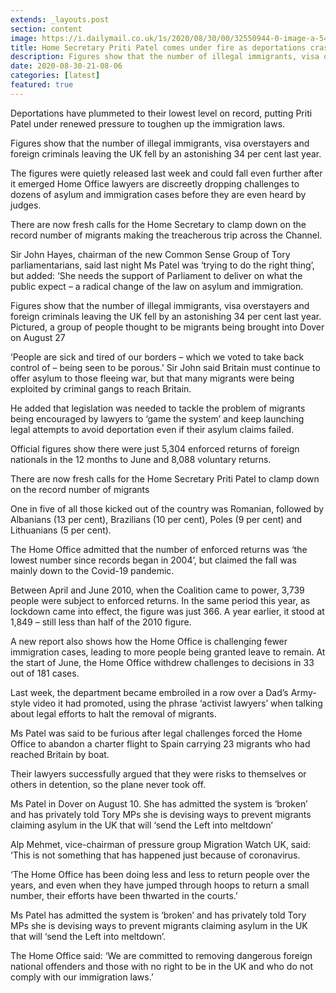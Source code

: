 ```yaml
---
extends: _layouts.post
section: content
image: https://i.dailymail.co.uk/1s/2020/08/30/00/32550944-0-image-a-54_1598745080384.jpg 
title: Home Secretary Priti Patel comes under fire as deportations crash to their lowest level EVER  
description: Figures show that the number of illegal immigrants, visa overstayers and foreign criminals leaving the UK fell by an astonishing 34 per cent last year. 
date: 2020-08-30-21-08-06 
categories: [latest] 
featured: true 
--- 
```

Deportations have plummeted to their lowest level on record, putting Priti Patel under renewed pressure to toughen up the immigration laws.

Figures show that the number of illegal immigrants, visa overstayers and foreign criminals leaving the UK fell by an astonishing 34 per cent last year.

The figures were quietly released last week and could fall even further after it emerged Home Office lawyers are discreetly dropping challenges to dozens of asylum and immigration cases before they are even heard by judges. 

There are now fresh calls for the Home Secretary to clamp down on the record number of migrants making the treacherous trip across the Channel.

Sir John Hayes, chairman of the new Common Sense Group of Tory parliamentarians, said last night Ms Patel was ‘trying to do the right thing’, but added: ‘She needs the support of Parliament to deliver on what the public expect – a radical change of the law on asylum and immigration.

Figures show that the number of illegal immigrants, visa overstayers and foreign criminals leaving the UK fell by an astonishing 34 per cent last year. Pictured, a group of people thought to be migrants being brought into Dover on August 27

‘People are sick and tired of our borders – which we voted to take back control of – being seen to be porous.’ Sir John said Britain must continue to offer asylum to those fleeing war, but that many migrants were being exploited by criminal gangs to reach Britain.

He added that legislation was needed to tackle the problem of migrants being encouraged by lawyers to ‘game the system’ and keep launching legal attempts to avoid deportation even if their asylum claims failed.

Official figures show there were just 5,304 enforced returns of foreign nationals in the 12 months to June and 8,088 voluntary returns.

There are now fresh calls for the Home Secretary Priti Patel to clamp down on the record number of migrants

One in five of all those kicked out of the country was Romanian, followed by Albanians (13 per cent), Brazilians (10 per cent), Poles (9 per cent) and Lithuanians (5 per cent). 

The Home Office admitted that the number of enforced returns was ‘the lowest number since records began in 2004’, but claimed the fall was mainly down to the Covid-19 pandemic.

Between April and June 2010, when the Coalition came to power, 3,739 people were subject to enforced returns. In the same period this year, as lockdown came into effect, the figure was just 366. A year earlier, it stood at 1,849 – still less than half of the 2010 figure.

A new report also shows how the Home Office is challenging fewer immigration cases, leading to more people being granted leave to remain. At the start of June, the Home Office withdrew challenges to decisions in 33 out of 181 cases.

Last week, the department became embroiled in a row over a Dad’s Army-style video it had promoted, using the phrase ‘activist lawyers’ when talking about legal efforts to halt the removal of migrants.

Ms Patel was said to be furious after legal challenges forced the Home Office to abandon a charter flight to Spain carrying 23 migrants who had reached Britain by boat.

Their lawyers successfully argued that they were risks to themselves or others in detention, so the plane never took off.

Ms Patel in Dover on August 10. She has admitted the system is ‘broken’ and has privately told Tory MPs she is devising ways to prevent migrants claiming asylum in the UK that will ‘send the Left into meltdown’

Alp Mehmet, vice-chairman of pressure group Migration Watch UK, said: ‘This is not something that has happened just because of coronavirus.

‘The Home Office has been doing less and less to return people over the years, and even when they have jumped through hoops to return a small number, their efforts have been thwarted in the courts.’

Ms Patel has admitted the system is ‘broken’ and has privately told Tory MPs she is devising ways to prevent migrants claiming asylum in the UK that will ‘send the Left into meltdown’.

The Home Office said: ‘We are committed to removing dangerous foreign national offenders and those with no right to be in the UK and who do not comply with our immigration laws.’

